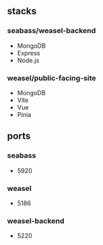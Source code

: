 ## stacks
### seabass/weasel-backend
* MongoDB
* Express
* Node.js

### weasel/public-facing-site
* MongoDB
* Vite
* Vue
* Pinia

## ports
### seabass
* 5920

### weasel
* 5186

### weasel-backend
* 5220